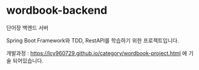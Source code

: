 # wordbook-backend
단어장 백엔드 서버

Spring Boot Framework와 TDD, RestAPI를 학습하기 위한 프로젝트입니다.

개발과정 : https://lcy960729.github.io/category/wordbook-project.html 에 기술 되어있습니다.
